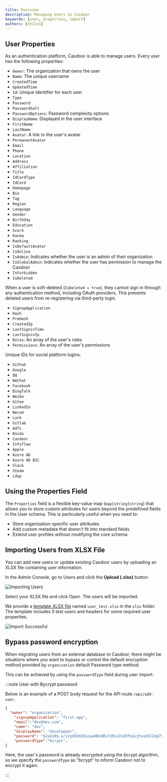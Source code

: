 ```yaml
---
title: Overview
description: Managing Users in Casdoor
keywords: [user, properties, import]
authors: [sh1luo]
---
```


## User Properties

As an authentication platform, Casdoor is able to manage users. Every user has the following properties:

- `Owner`: The organization that owns the user
- `Name`: The unique username
- `CreatedTime`
- `UpdatedTime`
- `Id`: Unique identifier for each user
- `Type`
- `Password`
- `PasswordSalt`
- `PasswordOptions`: Password complexity options
- `DisplayName`: Displayed in the user interface
- `FirstName`
- `LastName`
- `Avatar`: A link to the user's avatar
- `PermanentAvatar`
- `Email`
- `Phone`
- `Location`
- `Address`
- `Affiliation`
- `Title`
- `IdCardType`
- `IdCard`
- `Homepage`
- `Bio`
- `Tag`
- `Region`
- `Language`
- `Gender`
- `Birthday`
- `Education`
- `Score`
- `Karma`
- `Ranking`
- `IsDefaultAvatar`
- `IsOnline`
- `IsAdmin`: Indicates whether the user is an admin of their organization
- `IsGlobalAdmin`: Indicates whether the user has permission to manage the Casdoor
- `IsForbidden`
- `IsDeleted`

When a user is soft-deleted (`IsDeleted = true`), they cannot sign in through any authentication method, including OAuth providers. This prevents deleted users from re-registering via third-party login.
- `SignupApplication`
- `Hash`
- `PreHash`
- `CreatedIp`
- `LastSigninTime`
- `LastSigninIp`
- `Roles`: An array of the user's roles
- `Permissions`: An array of the user's permissions

Unique IDs for social platform logins:

- `Github`
- `Google`
- `QQ`
- `WeChat`
- `Facebook`
- `DingTalk`
- `Weibo`
- `Gitee`
- `LinkedIn`
- `Wecom`
- `Lark`
- `Gitlab`
- `Adfs`
- `Baidu`
- `Casdoor`
- `Infoflow`
- `Apple`
- `Azure AD`
- `Azure AD B2C`
- `Slack`
- `Steam`
- `Ldap`

## Using the Properties Field

The `Properties` field is a flexible key-value map (`map[string]string`) that allows you to store custom attributes for users beyond the predefined fields in the User schema. This is particularly useful when you need to:

- Store organization-specific user attributes
- Add custom metadata that doesn't fit into standard fields
- Extend user profiles without modifying the core schema

## Importing Users from XLSX File

You can add new users or update existing Casdoor users by uploading an XLSX file containing user information.

In the Admin Console, go to Users and click the **Upload (.xlsx)** button.

![Importing Users](/img/user/import_users.png)

Select your XLSX file and click Open. The users will be imported.

We provide a [template XLSX file](https://github.com/casdoor/casdoor/blob/master/xlsx/user_test.xlsx) named `user_test.xlsx` in the `xlsx` folder. The template includes 5 test users and headers for some required user properties.

![Import Successful](/img/user/import_success.png)

## Bypass password encryption

When migrating users from an external database to Casdoor, there might be situations where you want to bypass or control the default encryption method provided by `organization` default Password type method.

This can be achieved by using the `passwordType` field during user import.

:::note User with Bycrypt password

Below is an example of a POST body request for the API route `/api/add-user`.

```json
{
  "owner": "organization",
    "signupApplication": "first-app",
    "email":"dev@dev.com",
    "name": "dev",
    "displayName": "developper",
    "password": "$2a$10$.o/iVyDE9Xk8ioywHDnQRu72RviOi6FPa1ujhusbSCZeg7VOa6MY6",
    "passwordType":"bcrypt",
}
```

Here, the user's password is already encrypted using the bcrypt algorithm, so we specify the `passwordType` as "bcrypt" to inform Casdoor not to encrypt it again.

:::
